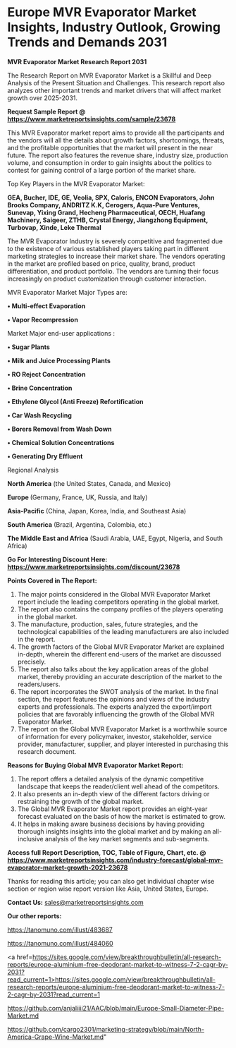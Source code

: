 # Europe MVR Evaporator Market Insights, Industry Outlook, Growing Trends and Demands 2031

<strong>MVR Evaporator Market Research Report 2031</strong>

The Research Report on MVR Evaporator Market is a Skillful and Deep Analysis of the Present Situation and Challenges. This research report also analyzes other important trends and market drivers that will affect market growth over 2025-2031.

<strong>Request Sample Report @ <a href=https://www.marketreportsinsights.com/sample/23678>https://www.marketreportsinsights.com/sample/23678</a></strong>

This MVR Evaporator market report aims to provide all the participants and the vendors will all the details about growth factors, shortcomings, threats, and the profitable opportunities that the market will present in the near future. The report also features the revenue share, industry size, production volume, and consumption in order to gain insights about the politics to contest for gaining control of a large portion of the market share.

Top Key Players in the MVR Evaporator Market:

<strong>GEA, Bucher, IDE, GE, Veolia, SPX, Caloris, ENCON Evaporators, John Brooks Company, ANDRITZ K.K, Cerogers, Aqua-Pure Ventures, Sunevap, Yixing Grand, Hecheng Pharmaceutical, OECH, Huafang Machinery, Saigeer, ZTHB, Crystal Energy, Jiangzhong Equipment, Turbovap, Xinde, Leke Thermal</strong>

The MVR Evaporator Industry is severely competitive and fragmented due to the existence of various established players taking part in different marketing strategies to increase their market share. The vendors operating in the market are profiled based on price, quality, brand, product differentiation, and product portfolio. The vendors are turning their focus increasingly on product customization through customer interaction.

MVR Evaporator Market Major Types are:

<strong>• Multi-effect Evaporation

• Vapor Recompression</strong>

Market Major end-user applications :

<strong>• Sugar Plants

• Milk and Juice Processing Plants

• RO Reject Concentration

• Brine Concentration

• Ethylene Glycol (Anti Freeze) Refortification

• Car Wash Recycling

• Borers Removal from Wash Down

• Chemical Solution Concentrations

• Generating Dry Effluent</strong>

Regional Analysis

</u><strong><b>North America</b></strong> (the United States, Canada, and Mexico)

<strong><b>Europe </b></strong>(Germany, France, UK, Russia, and Italy)

<strong><b>Asia-Pacific</b></strong> (China, Japan, Korea, India, and Southeast Asia)

<strong><b>South America</b></strong> (Brazil, Argentina, Colombia, etc.)

<strong><b>The Middle East and Africa</b></strong> (Saudi Arabia, UAE, Egypt, Nigeria, and South Africa)

<strong>Go For Interesting Discount Here: <a href=https://www.marketreportsinsights.com/discount/23678>https://www.marketreportsinsights.com/discount/23678</a></strong>

<strong>Points Covered in The Report:</strong>
<ol>
  <li>The major points considered in the Global MVR Evaporator Market report include the leading competitors operating in the global market.</li>
  <li>The report also contains the company profiles of the players operating in the global market.</li>
  <li>The manufacture, production, sales, future strategies, and the technological capabilities of the leading manufacturers are also included in the report.</li>
  <li>The growth factors of the Global MVR Evaporator Market are explained in-depth, wherein the different end-users of the market are discussed precisely.</li>
  <li>The report also talks about the key application areas of the global market, thereby providing an accurate description of the market to the readers/users.</li>
  <li>The report incorporates the SWOT analysis of the market. In the final section, the report features the opinions and views of the industry experts and professionals. The experts analyzed the export/import policies that are favorably influencing the growth of the Global MVR Evaporator Market.</li>
  <li>The report on the Global MVR Evaporator Market is a worthwhile source of information for every policymaker, investor, stakeholder, service provider, manufacturer, supplier, and player interested in purchasing this research document.</li>
</ol>
<strong>Reasons for Buying Global MVR Evaporator Market Report:</strong>

<ol>
  <li>The report offers a detailed analysis of the dynamic competitive landscape that keeps the reader/client well ahead of the competitors.</li>
  <li>It also presents an in-depth view of the different factors driving or restraining the growth of the global market.</li>
  <li>The Global MVR Evaporator Market report provides an eight-year forecast evaluated on the basis of how the market is estimated to grow.</li>
  <li>It helps in making aware business decisions by having providing thorough insights insights into the global market and by making an all-inclusive analysis of the key market segments and sub-segments.</li>
</ol>
<strong>Access full Report Description, TOC, Table of Figure, Chart, etc. @ <a href=https://www.marketreportsinsights.com/industry-forecast/global-mvr-evaporator-market-growth-2021-23678>https://www.marketreportsinsights.com/industry-forecast/global-mvr-evaporator-market-growth-2021-23678</a></strong>


Thanks for reading this article; you can also get individual chapter wise section or region wise report version like Asia, United States, Europe.

<strong>Contact Us:</strong>
sales@marketreportsinsights.com

<strong>Our other reports:</strong>

<a href=https://tanomuno.com/illust/483687>https://tanomuno.com/illust/483687</a>

<a href=https://tanomuno.com/illust/484060>https://tanomuno.com/illust/484060</a>

<a href=https://sites.google.com/view/breakthroughbulletin/all-research-reports/europe-aluminium-free-deodorant-market-to-witness-7-2-cagr-by-2031?read_current=1>https://sites.google.com/view/breakthroughbulletin/all-research-reports/europe-aluminium-free-deodorant-market-to-witness-7-2-cagr-by-2031?read_current=1</a>

<a href=https://github.com/anjaliiii21/AAC/blob/main/Europe-Small-Diameter-Pipe-Market.md>https://github.com/anjaliiii21/AAC/blob/main/Europe-Small-Diameter-Pipe-Market.md</a>

<a href=https://github.com/cargo2301/marketing-strategy/blob/main/North-America-Grape-Wine-Market.md>https://github.com/cargo2301/marketing-strategy/blob/main/North-America-Grape-Wine-Market.md</a>"
